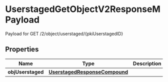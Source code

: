 

# UserstagedGetObjectV2ResponseMPayload

Payload for GET /2/object/userstaged/{pkiUserstagedID}

## Properties

| Name | Type | Description | Notes |
|------------ | ------------- | ------------- | -------------|
|**objUserstaged** | [**UserstagedResponseCompound**](UserstagedResponseCompound.md) |  |  |



